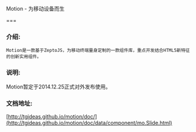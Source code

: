 ﻿Motion - 为移动设备而生

===

### 介绍:
    Motion是一款基于ZeptoJS，为移动终端量身定制的一款组件库，重点开发结合HTML5新特征的创新实用组件。

### 说明:
Motion暂定于2014.12.25正式对外发布使用。

### 文档地址:
[http://tgideas.github.io/motion/doc/](http://tgideas.github.io/motion/doc/data/component/mo.Slide.html)


